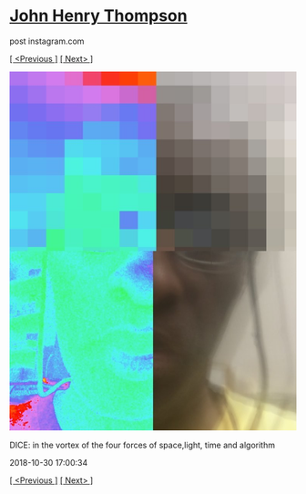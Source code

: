 # [John Henry Thompson](../README.md)
post instagram.com

[[ <Previous ]](2018-11-01-3.md) [[ Next> ]](2018-10-30-2.md)

[![](../media/2018-10-30/DICE-in-the-vortex-of-the-four-forces-of-space-light-time-and-al.jpg)](../README.md)

DICE: in the vortex of the four forces of space,light, time and algorithm

2018-10-30 17:00:34

[[ <Previous ]](2018-11-01-3.md) [[ Next> ]](2018-10-30-2.md)
